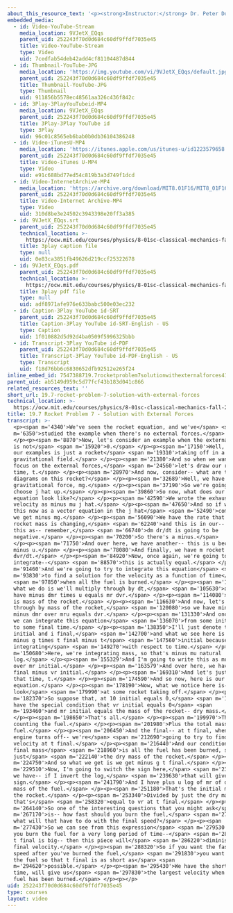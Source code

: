 ```yaml
---
about_this_resource_text: '<p><strong>Instructor:</strong> Dr. Peter Dourmashkin</p>'
embedded_media:
  - id: Video-YouTube-Stream
    media_location: 9VJetX_EQqs
    parent_uid: 252243f70d0d684c60df9ffdf7035e45
    title: Video-YouTube-Stream
    type: Video
    uid: 7cedfab54deb42add4cf81104487d844
  - id: Thumbnail-YouTube-JPG
    media_location: 'https://img.youtube.com/vi/9VJetX_EQqs/default.jpg'
    parent_uid: 252243f70d0d684c60df9ffdf7035e45
    title: Thumbnail-YouTube-JPG
    type: Thumbnail
    uid: 911856b5578ec48561aa326c436f842c
  - id: 3Play-3PlayYouTubeid-MP4
    media_location: 9VJetX_EQqs
    parent_uid: 252243f70d0d684c60df9ffdf7035e45
    title: 3Play-3Play YouTube id
    type: 3Play
    uid: 96c01c8565eb6bab0b0db36104386248
  - id: Video-iTunesU-MP4
    media_location: 'https://itunes.apple.com/us/itunes-u/id1223579658'
    parent_uid: 252243f70d0d684c60df9ffdf7035e45
    title: Video-iTunes U-MP4
    type: Video
    uid: e91c688bd77ed54c819b3a3d749f1dcd
  - id: Video-InternetArchive-MP4
    media_location: 'https://archive.org/download/MIT8.01F16/MIT8_01F16_L19v07_360p.mp4'
    parent_uid: 252243f70d0d684c60df9ffdf7035e45
    title: Video-Internet Archive-MP4
    type: Video
    uid: 310d8be3e24502c3943398e20ff3a385
  - id: 9VJetX_EQqs.srt
    parent_uid: 252243f70d0d684c60df9ffdf7035e45
    technical_location: >-
      https://ocw.mit.edu/courses/physics/8-01sc-classical-mechanics-fall-2016/week-6-continuous-mass-transfer/19.7-rocket-problem-7-solution-with-external-forces/19.7-rocket-problem-7-solution-with-external-forces/9VJetX_EQqs.srt
    title: 3play caption file
    type: null
    uid: 0e83ca3851fb49626d219ccf25322678
  - id: 9VJetX_EQqs.pdf
    parent_uid: 252243f70d0d684c60df9ffdf7035e45
    technical_location: >-
      https://ocw.mit.edu/courses/physics/8-01sc-classical-mechanics-fall-2016/week-6-continuous-mass-transfer/19.7-rocket-problem-7-solution-with-external-forces/19.7-rocket-problem-7-solution-with-external-forces/9VJetX_EQqs.pdf
    title: 3play pdf file
    type: null
    uid: adf8971afe976e633babc500e03ec232
  - id: Caption-3Play YouTube id-SRT
    parent_uid: 252243f70d0d684c60df9ffdf7035e45
    title: Caption-3Play YouTube id-SRT-English - US
    type: Caption
    uid: 1f010882d5d92d4ba0509f5996325bbb
  - id: Transcript-3Play YouTube id-PDF
    parent_uid: 252243f70d0d684c60df9ffdf7035e45
    title: Transcript-3Play YouTube id-PDF-English - US
    type: Transcript
    uid: f18d76bb6c6830652dfb92512e265f24
inline_embed_id: 7547388719.7rocketproblem7solutionwithexternalforces41088624
parent_uid: ab5149d959c5d77fcf43b183d041c866
related_resources_text: ''
short_url: 19.7-rocket-problem-7-solution-with-external-forces
technical_location: >-
  https://ocw.mit.edu/courses/physics/8-01sc-classical-mechanics-fall-2016/week-6-continuous-mass-transfer/19.7-rocket-problem-7-solution-with-external-forces/19.7-rocket-problem-7-solution-with-external-forces
title: 19.7 Rocket Problem 7 - Solution with External Forces
transcript: >-
  <p><span m='4340'>We've seen the rocket equation, and we've</span> <span
  m='6350'>studied the example when there's no external forces.</span>
  </p><p><span m='8870'>Now, let's consider an example when the external force
  is not</span> <span m='15920'>0.</span> </p><p><span m='17150'>Well, one of
  our examples is just a rocket</span> <span m='19310'>taking off in a
  gravitational field.</span> </p><p><span m='21380'>And so when we want to
  focus on the external forces,</span> <span m='24560'>let's draw our rocket at
  time, t.</span> </p><p><span m='28970'>And now, consider-- what are the force
  diagrams on this rocket?</span> </p><p><span m='32689'>Well, we have a
  gravitational force, mg.</span> </p><p><span m='37190'>So we're going to
  choose j hat up.</span> </p><p><span m='39860'>So now, what does our rocket
  equation look like?</span> </p><p><span m='42590'>We wrote the exhaust
  velocity as minus mu j hat.</span> </p><p><span m='47650'>And so if we write
  this now as a vector equation in the j hat</span> <span m='52490'>component,
  we get minus mg.</span> </p><p><span m='56090'>We have the rate that the
  rocket mass is changing,</span> <span m='62240'>and this is in our-- we have
  this as-- remember,</span> <span m='66740'>dm dr/dt is going to be
  negative.</span> </p><p><span m='70200'>So there's a minus.</span>
  </p><p><span m='71750'>And over here, we have another-- this is u because u is
  minus u.</span> </p><p><span m='78080'>And finally, we have m rocket
  dvr/dt.</span> </p><p><span m='84920'>Now, once again, we're going to try to
  integrate--</span> <span m='88570'>this is actually equal.</span> </p><p><span
  m='91460'>And we're going to try to integrate this equation</span> <span
  m='93830'>to find a solution for the velocity as a function of time</span>
  <span m='97850'>when all the fuel is burned.</span> </p><p><span m='100340'>So
  what we do is we'll multiply through by dt,</span> <span m='105630'>and we
  have minus dmr times u equals mr dvr.</span> </p><p><span m='114080'>And this
  is mass of the rocket.</span> </p><p><span m='116630'>And now, let's divide
  through by mass of the rocket,</span> <span m='120080'>so we have minus g
  minus dmr over mru equals dvr.</span> </p><p><span m='131330'>And once again,
  we can integrate this equation</span> <span m='136070'>from some initial time
  to some final time.</span> </p><p><span m='138350'>I'll just denote that by i
  initial and i final,</span> <span m='142700'>and what we see here is we have
  minus g times t final minus t</span> <span m='147560'>initial because we're
  integrating</span> <span m='149270'>with respect to time.</span> </p><p><span
  m='150680'>Here, we're integrating mass, so that's minus mu natural
  log.</span> </p><p><span m='155329'>And I'm going to write this as mr final
  over mr initial.</span> </p><p><span m='163579'>And over here, we have vr
  final minus vr initial.</span> </p><p><span m='169310'>And let's just remove
  that time, t.</span> </p><p><span m='174590'>And so now, here is our rocket
  equation.</span> </p><p><span m='178190'>Now, what we notice here is-- let's
  look</span> <span m='179990'>at some rocket taking off.</span> </p><p><span
  m='182370'>So suppose that, at 10 initial equals 0,</span> <span m='187700'>we
  have the special condition that vr initial equals 0</span> <span
  m='193460'>and mr initial equals the mass of the rocket-- dry mass.</span>
  </p><p><span m='198650'>That's all.</span> </p><p><span m='199970'>That's not
  counting the fuel.</span> </p><p><span m='201980'>Plus the total mass of the
  fuel.</span> </p><p><span m='206450'>And the final-- at t final, when the
  engine turns off-- we're</span> <span m='212690'>going to try to find this
  velocity at t final.</span> </p><p><span m='216440'>And our condition for the
  final mass</span> <span m='218960'>is all the fuel has been burned, so this is
  just</span> <span m='222140'>the dry mass of the rocket.</span> </p><p><span
  m='224750'>And so what we get is we get minus g t final.</span> </p><p><span
  m='229510'>Now, I'm going to switch the sign here,</span> <span m='233540'>so
  we have-- if I invert the log,</span> <span m='239630'>that will give a minus
  sign.</span> </p><p><span m='241790'>And I have plus u log of mr of d plus
  mass of the fuel.</span> </p><p><span m='251180'>That's the initial mass of
  the rocket.</span> </p><p><span m='253340'>Divided by just the dry mass, and
  that's</span> <span m='258320'>equal to vr at t final.</span> </p><p><span
  m='264140'>So one of the interesting questions that you might ask</span> <span
  m='267170'>is-- how fast should you burn the fuel,</span> <span m='274580'>and
  what will that have to do with the final speed?</span> </p><p><span
  m='277430'>So we can see from this expression</span> <span m='279530'>that, if
  you burn the fuel for a very long period of time--</span> <span m='283290'>so
  t final is big-- then this piece will</span> <span m='286220'>diminish the
  final velocity.</span> </p><p><span m='288320'>So if you want the fastest
  speed after you've burned the fuel,</span> <span m='291830'>you want to burn
  the fuel so that t final is as short as</span> <span
  m='294620'>possible.</span> </p><p><span m='295430'>We have the shortest burn
  time, will give us</span> <span m='297830'>the largest velocity when all the
  fuel has been burned.</span> </p><p></p>
uid: 252243f70d0d684c60df9ffdf7035e45
type: courses
layout: video
---
```

